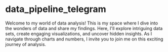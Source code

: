 # data_pipeline_telegram
Welcome to my world of data analysis! This is my space where I dive into the wonders of data and share my findings. Here, I'll explore intriguing data sets, create engaging visualizations, and uncover hidden insights. As I navigate through charts and numbers, I invite you to join me on this exciting journey of analysis.
